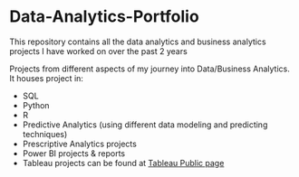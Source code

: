 # Data-Analytics-Portfolio
This repository contains all the data analytics and business analytics projects I have worked on over the past 2 years

Projects from different aspects of my journey into Data/Business Analytics. It houses project in:
- SQL
- Python
- R
- Predictive Analytics (using different data modeling and predicting techniques)
- Prescriptive Analytics projects
- Power BI projects & reports
- Tableau projects can be found at [Tableau Public page](https://public.tableau.com/app/profile/daniel.adiele/vizzes)
